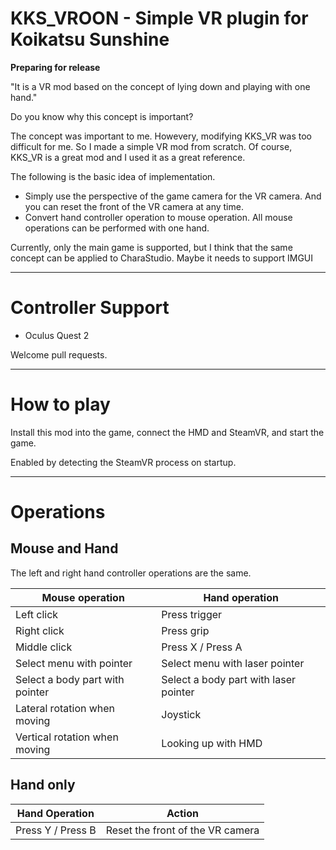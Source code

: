 # KKS_VROON - Simple VR plugin for Koikatsu Sunshine

**Preparing for release**

"It is a VR mod based on the concept of lying down and playing with one hand."

Do you know why this concept is important?

The concept was important to me. Howevery, modifying KKS_VR was too difficult for me.
So I made a simple VR mod from scratch. Of course, KKS_VR is a great mod and I used it as a great reference.

The following is the basic idea of implementation.

- Simply use the perspective of the game camera for the VR camera. And you can reset the front of the VR camera at any time.
- Convert hand controller operation to mouse operation. All mouse operations can be performed with one hand.

Currently, only the main game is supported, but I think that the same concept can be applied to CharaStudio.
Maybe it needs to support IMGUI

----

# Controller Support

- Oculus Quest 2

Welcome pull requests.

----

# How to play

Install this mod into the game, connect the HMD and SteamVR, and start the game.

Enabled by detecting the SteamVR process on startup.

----

# Operations
## Mouse and Hand
The left and right hand controller operations are the same.

|Mouse operation|Hand operation|
|----|----|
|Left click|Press trigger|
|Right click|Press grip|
|Middle click|Press X / Press A|
|Select menu with pointer|Select menu with laser pointer|
|Select a body part with pointer|Select a body part with laser pointer|
|Lateral rotation when moving|Joystick|
|Vertical rotation when moving|Looking up with HMD|

## Hand only
|Hand Operation|Action|
|----|----|
|Press Y / Press B|Reset the front of the VR camera|
